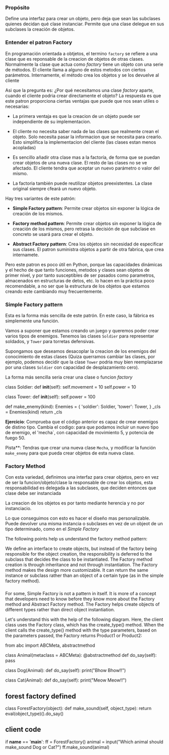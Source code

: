 ### Propósito

Define una interfaz para crear un objeto, pero deja que sean las subclases
quienes decidan qué clase instanciar. Permite que una clase delegue en sus
subclases la creación de objetos.

### Entender el patron Factory

En programación orientada a obtjetos, el termino `factory` se refiere a una
clase que es reponsable de la creacion de objetos de otras clases.  Normalmente
la clase que actua como *factory* tiene un objeto con una serie de métodos. El
cliente llama a alguno de estos metodos con ciertos parámetros. Internamente, el
método crea los objetos y se los devuelve al cliente

Asi que la pregunta es: ¿Por qué necesitamos una clase *factory* aparte, cuando
el cliente podria crear directamente el objeto? La respuesta es que este patron
proporciona ciertas ventajas que puede que nos sean utiles o necesarias:

- La primera ventaja es que la creacion de un objeto puede ser independiente
  de su implementacion.

- El cliente no necesita saber nada de las clases que realmente crean el objeto.
  Solo necesita pasar la informacion que se necesita para crearlo. Esto
  simplifica la implementacion del cliente (las clases estan menos acopladas)

- Es sencillo añadir otra clase mas a la factoría, de forma que se puedan crear
  objetos de una nueva clase. El resto de las clases no se ve afectado. El
  cliente tendra que aceptar un nuevo parámetro o valor del mismo.

- La factoria también puede reutilizar objetos preexistentes. La clase original
  siempre cfeará un nuevo objeto.

Hay tres variantes de este patrón:

- **Simple Factory pattern**: Permite crear objetos sin exponer la lógica de creación
  de los mismos.

- **Factory method pattern**: Permite crear objetos sin exponer la lógica de creación
  de los mismos, pero retrasa la decisión de que subclase en concreto se usará
  para crear el objeto.

- **Abstract Factory pattern**: Crea los objetos sin necesidad de especificar 
  sus clases. El patron suministra objetos a partir de otra fabrica, que
  crea internamete.

Pero este patron es poco útil en Python, porque las capacidades dinámicas
y el hecho de que tanto funciones, metodos y clases sean objetos de primer
nivel, y por tanto susceptibles de ser pasados como parametros, almacenados
en estructuras de detos, etc. lo hacen en la práctica poco recomendable, a no
ser que la estructura de los objetos que estamos creando este cambiando 
muy frecuentemente.



### Simple Factory pattern

Esta es la forma más sencilla de este patrón. En este caso, la fábrica es
simplemente una función. 

Vamos a suponer que estamos creando un juego y queremos poder
crear varios tipos de enemigos. Tenemos las clases `Soldier` para
representar soldados, y `Tower` para torretas defensivas. 

Supongamos que deseamos desacoplar la creacion de los enemigos
del  conocimiento de estas clases (Quiza querramos cambiar las
clases, por ejemplo, podemos decidir que la clase `Tower` podria
muy bien reemplazarse por una clases `Soldier` con capacidad de
desplazamiento cero).

La forma más sencilla seria crear una clase o funcion *factory*


class Soldier:
    def __init__(self):
        self.movement = 10
        self.power = 10

class Tower:
    def __init__(self):
        self.power = 100

def make_enemy(kind):
    Enemies = {
        'soldier': Soldier,
        'tower': Tower,
    }
    _cls = Enemies(kind)
    return _cls

**Ejercicio**: Comprueba que el código anterior es capaz de crear enemigos 
de distino tipo. Cambia el codigo: para que podamos incluir un nuevo tipo
de enemigo, el 'mecha`, con capacidad de movimiento 5, y potencia de fuego 50.

Pista**: Tendras que crear una nueva clase `Mecha`, y modificar la función
`make_enemy` para que pueda crear objetos de esta nueva clase.

### Factory Method

Con esta variedad, definimos una interfaz para crear objetos, pero en
vez de ser la funcion/objeto/clase la responsable de crear los objetos,
esta responsabilidad es delegada a las subclases, que deciden entonces
que clase debe ser instanciada

La creacion de los objetos es por tanto mediante herencia y no por
instanciacio.

Lo que conseguimos con esto es hacer el diseño mas personalizable. Puede
devolver una misma instancia o subclases en vez de un objeot de un tipo
determinado, como en el *Simple Factory*



The following points help us understand the factory method pattern:

We define an interface to create objects, but instead of the factory being responsible for the object creation, the responsibility is deferred to the subclass that decides the class to be instantiated.
The Factory method creation is through inheritance and not through instantiation.
The Factory method makes the design more customizable. It can return the same instance or subclass rather than an object of a certain type (as in the simple factory method).
### 




For some, Simple Factory is not a pattern in itself. It is more of a concept that developers need to know before they know more about the Factory method and Abstract Factory method. The Factory helps create objects of different types rather than direct object instantiation.

Let's understand this with the help of the following diagram. Here, the client class uses the Factory class, which has the create_type() method. When the client calls the create_type() method with the type parameters, based on the parameters passed, the Factory returns Product1 or Product2:

from abc import ABCMeta, abstractmethod

class Animal(metaclass = ABCMeta):
    @abstractmethod
    def do_say(self):
        pass

class Dog(Animal):
    def do_say(self):
        print("Bhow Bhow!!")

class Cat(Animal):
    def do_say(self):
        print("Meow Meow!!")


## forest factory defined
class ForestFactory(object):
    def make_sound(self, object_type):
        return eval(object_type)().do_say()

## client code
if __name__ == '__main__':
    ff = ForestFactory()
    animal = input("Which animal should make_sound Dog or Cat?")
    ff.make_sound(animal)


